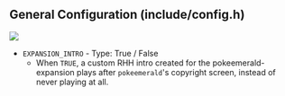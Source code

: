 ## General Configuration (include/config.h)
![](https://archives.bulbagarden.net/media/upload/f/f9/Fire_Blast_III.png)
- `EXPANSION_INTRO` - Type: True / False
    - When `TRUE`, a custom RHH intro created for the pokeemerald-expansion plays after `pokeemerald`'s copyright screen, instead of never playing at all.
